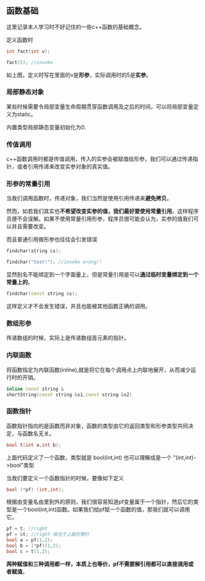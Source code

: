 ## 函数基础
这里记录本人学习时不好记住的一些c++函数的基础概念。

定义函数时

``` c++
int fact(int v);

fact(5); //invoke
```

如上图，定义时写在里面的v是**形参**，实际调用时的5是**实参**。

### 局部静态对象
某些时候需要令局部变量生命周期贯穿函数调用及之后的时间，可以将局部变量定义为static。

内置类型局部静态变量初始化为0.

### 传值调用
c++函数调用时都是传值调用，传入的实参会被赋值给形参，我们可以通过传递指针，或者引用传递来改变实参对象的真实值。

### 形参的常量引用
当我们调用函数时，传递对象，我们当然是使用引用传递来**避免拷贝**。

然而，如若我们其实也**不希望改变实参的值，我们最好要使用常量引用**。这样程序员便不会误解。如果不使用常量引用形参，程序员很可能会认为，实参的值我们可以并且需要改变。

而且普通引用做形参也往往会引发错误

``` c++
findchar(string &s);

findchar("test!"); //invoke wrong!!
```

显然别名不能绑定到一个字面量上，但是常量引用是可以**通过临时变量绑定到一个常量上的**。

``` c++
findchar(const string &s);
```

这样定义才不会发生错误，并且也能被其他函数正确的调用。

### 数组形参
传递数组的时候，实际上是传递数组首元素的指针。

### 内联函数
将函数指定为内联函数(inline),就是将它在每个调用点上内联地展开，从而减少运行时的开销。

``` c++
inline const string &
shortString(const string &s1,const string &s2)
```

### 函数指针
函数指针指向的是函数而非对象，函数的类型由它的返回类型和形参类型共同决定，与函数名无关。

``` c++
bool t(int a,int b);
```

上面代码定义了一个函数，类型就是 bool(int,int) 也可以理解成是一个 "(int,int)->bool"类型

当我们要定义一个函数指针的时候，要像如下定义

``` c++
bool (*pf) (int,int);
```

根据由变量名由里到外的原则，我们很容易知道pf变量属于一个指针，然后它的类型是一个bool(int,int)函数。如果我们给pf赋一个函数的值，那我们就可以调用它。

``` c++
pf = t; //right
pf = &t; //right 相当于上面的等价
bool a = pf(1,2);
bool b = (*pf)(1,2);
bool c = t(1,2);
```



**两种赋值和三种调用都一样，本质上也等价，pf不需要解引用都可以直接调用或者赋值**。
